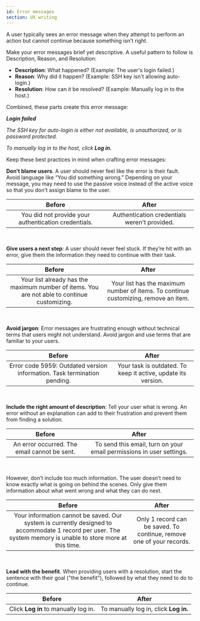 ```yaml
---
id: Error messages
section: UX writing
---
```

A user typically sees an error message when they attempt to perform an action but cannot continue because something isn’t right. 

Make your error messages brief yet descriptive. A useful pattern to follow is Description, Reason, and Resolution:
- **Description**: What happened? (Example: The user's login failed.)
- **Reason**: Why did it happen? (Example: SSH key isn't allowing auto-login.)
- **Resolution**: How can it be resolved? (Example: Manually log in to the host.)

Combined, these parts create this error message:  

_**Login failed**_ 

_The SSH key for auto-login is either not available, is unauthorized, or is password protected._

_To manually log in to the host, click **Log in.**_

Keep these best practices in mind when crafting error messages:

**Don’t blame users**. A user should never feel like the error is their fault. Avoid language like “You did something wrong.” Depending on your message, you may need to use the passive voice instead of the active voice so that you don't assign blame to the user.   

<div class="ws-content-table">

| **Before**                      | **After**                  |
|:-------------------------------:|:--------------------------:|
| You did not provide your authentication credentials. | Authentication credentials weren't provided.| 

</div> 
<br /> 

**Give users a next step**: A user should never feel stuck. If they’re hit with an error, give them the information they need to continue with their task. 

<div class="ws-content-table">

| **Before**                      | **After**                  |
|:-------------------------------:|:--------------------------:|
| Your list already has the maximum number of items. You are not able to continue customizing. | Your list has the maximum number of items. To continue customizing, remove an item.|

</div>
<br /> 

**Avoid jargon**: Error messages are frustrating enough without technical terms that users might not understand. Avoid jargon and use terms that are familiar to your users. 

<div class="ws-content-table">

| **Before**                      | **After**                  |
|:-------------------------------:|:--------------------------:|
| Error code 5959: Outdated version information. Task termination pending. | Your task is outdated. To keep it active, update its version.|

</div>
<br />

**Include the right amount of description**: Tell your user what is wrong. An error without an explanation can add to their frustration and prevent them from finding a solution.  

<div class="ws-content-table">

| **Before**                      | **After**                  |
|:-------------------------------:|:--------------------------:|
| An error occurred. The email cannot be sent. | To send this email, turn on your email permissions in user settings.|

</div>
<br />

However, don’t include too much information. The user doesn’t need to know exactly what is going on behind the scenes. Only give them information about what went wrong and what they can do next.  

<div class="ws-content-table"> 

| **Before**                      | **After**                  |
|:-------------------------------:|:--------------------------:|
| Your information cannot be saved. Our system is currently designed to accommodate 1 record per user. The system memory is unable to store more at this time. | Only 1 record can be saved. To continue, remove one of your records.|

</div> 
<br /> 

<div class="ws-content-table"> 

**Lead with the benefit**. When providing users with a resolution, start the sentence with their goal ("the benefit"), followed by what they need to do to continue.  

| **Before**                      | **After**                  |
|:-------------------------------:|:--------------------------:|
| Click **Log in** to manually log in. | To manually log in, click **Log in.**| 

</div>